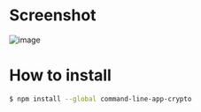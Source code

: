# Screenshot

![image](https://user-images.githubusercontent.com/18692751/217260646-82a05dc5-3b54-4d95-b653-91fd5d913366.png)

# How to install

```bash
$ npm install --global command-line-app-crypto
```

